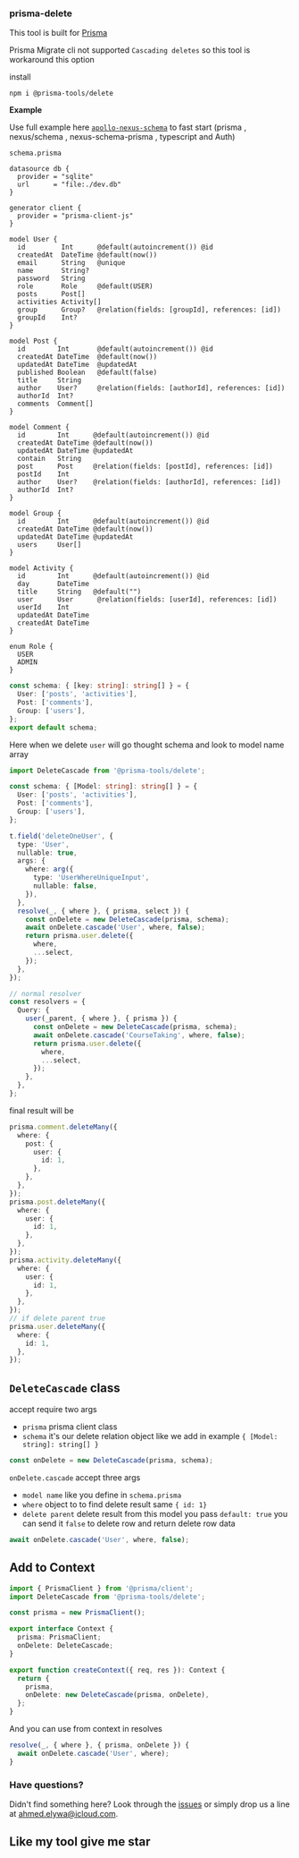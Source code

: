 ### prisma-delete

This tool is built for [Prisma](https://prisma.io)

Prisma Migrate cli not supported `Cascading deletes` so this tool is workaround this option

install

```
npm i @prisma-tools/delete
```

**Example**

Use full example here [`apollo-nexus-schema`](https://github.com/AhmedElywa/prisma-tools/tree/master/examples/apollo-nexus-schema) to fast start (prisma , nexus/schema , nexus-schema-prisma , typescript and Auth)

`schema.prisma`

```prisma
datasource db {
  provider = "sqlite"
  url      = "file:./dev.db"
}

generator client {
  provider = "prisma-client-js"
}

model User {
  id         Int      @default(autoincrement()) @id
  createdAt  DateTime @default(now())
  email      String   @unique
  name       String?
  password   String
  role       Role     @default(USER)
  posts      Post[]
  activities Activity[]
  group      Group?   @relation(fields: [groupId], references: [id])
  groupId    Int?
}

model Post {
  id        Int       @default(autoincrement()) @id
  createdAt DateTime  @default(now())
  updatedAt DateTime  @updatedAt
  published Boolean   @default(false)
  title     String
  author    User?     @relation(fields: [authorId], references: [id])
  authorId  Int?
  comments  Comment[]
}

model Comment {
  id        Int      @default(autoincrement()) @id
  createdAt DateTime @default(now())
  updatedAt DateTime @updatedAt
  contain   String
  post      Post     @relation(fields: [postId], references: [id])
  postId    Int
  author    User?    @relation(fields: [authorId], references: [id])
  authorId  Int?
}

model Group {
  id        Int      @default(autoincrement()) @id
  createdAt DateTime @default(now())
  updatedAt DateTime @updatedAt
  users     User[]
}

model Activity {
  id        Int      @default(autoincrement()) @id
  day       DateTime
  title     String   @default("")
  user      User      @relation(fields: [userId], references: [id])
  userId    Int
  updatedAt DateTime
  createdAt DateTime
}

enum Role {
  USER
  ADMIN
}
```

```ts
const schema: { [key: string]: string[] } = {
  User: ['posts', 'activities'],
  Post: ['comments'],
  Group: ['users'],
};
export default schema;
```

Here when we delete `user` will go thought schema and look to model name array

```ts
import DeleteCascade from '@prisma-tools/delete';

const schema: { [Model: string]: string[] } = {
  User: ['posts', 'activities'],
  Post: ['comments'],
  Group: ['users'],
};

t.field('deleteOneUser', {
  type: 'User',
  nullable: true,
  args: {
    where: arg({
      type: 'UserWhereUniqueInput',
      nullable: false,
    }),
  },
  resolve(_, { where }, { prisma, select }) {
    const onDelete = new DeleteCascade(prisma, schema);
    await onDelete.cascade('User', where, false);
    return prisma.user.delete({
      where,
      ...select,
    });
  },
});

// normal resolver
const resolvers = {
  Query: {
    user(_parent, { where }, { prisma }) {
      const onDelete = new DeleteCascade(prisma, schema);
      await onDelete.cascade('CourseTaking', where, false);
      return prisma.user.delete({
        where,
        ...select,
      });
    },
  },
};
```

final result will be

```ts
prisma.comment.deleteMany({
  where: {
    post: {
      user: {
        id: 1,
      },
    },
  },
});
prisma.post.deleteMany({
  where: {
    user: {
      id: 1,
    },
  },
});
prisma.activity.deleteMany({
  where: {
    user: {
      id: 1,
    },
  },
});
// if delete parent true
prisma.user.deleteMany({
  where: {
    id: 1,
  },
});
```

## `DeleteCascade` class

accept require two args

- `prisma` prisma client class
- `schema` it's our delete relation object like we add in example `{ [Model: string]: string[] }`

```ts
const onDelete = new DeleteCascade(prisma, schema);
```

`onDelete.cascade` accept three args

- `model name` like you define in `schema.prisma`
- `where` object to to find delete result same `{ id: 1}`
- `delete parent` delete result from this model you pass `default: true` you can send it `false` to delete row and return delete row data

```ts
await onDelete.cascade('User', where, false);
```

## Add to Context

```ts
import { PrismaClient } from '@prisma/client';
import DeleteCascade from '@prisma-tools/delete';

const prisma = new PrismaClient();

export interface Context {
  prisma: PrismaClient;
  onDelete: DeleteCascade;
}

export function createContext({ req, res }): Context {
  return {
    prisma,
    onDelete: new DeleteCascade(prisma, onDelete),
  };
}
```

And you can use from context in resolves

```ts
resolve(_, { where }, { prisma, onDelete }) {
  await onDelete.cascade('User', where);
}
```

### Have questions?

Didn't find something here? Look through the [issues](https://github.com/AhmedElywa/prisma-tools/issues) or simply drop us a line at <ahmed.elywa@icloud.com>.

## Like my tool give me star
